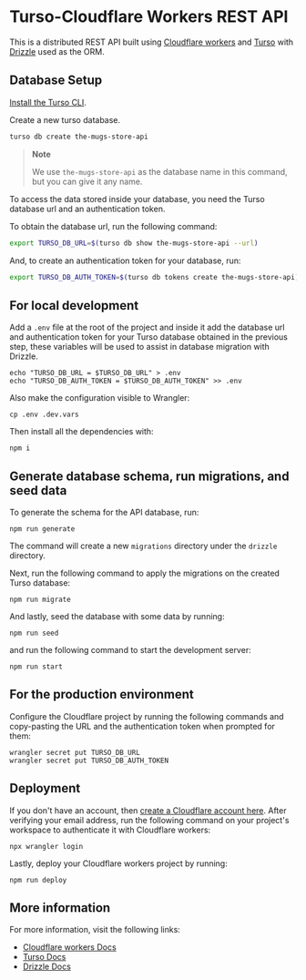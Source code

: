 # Turso-Cloudflare Workers REST API

This is a distributed REST API built using [Cloudflare workers] and [Turso] with [Drizzle] used as the ORM.

## Database Setup

[Install the Turso CLI].

Create a new turso database.

```sh
turso db create the-mugs-store-api
```

> **Note**
>
> We use `the-mugs-store-api` as the database name in this command, but you can give
> it any name.

To access the data stored inside your database, you need the Turso database url and an authentication token.

To obtain the database url, run the following command:

```sh
export TURSO_DB_URL=$(turso db show the-mugs-store-api --url)
```

And, to create an authentication token for your database, run:

```sh
export TURSO_DB_AUTH_TOKEN=$(turso db tokens create the-mugs-store-api)
```

## For local development

Add a `.env` file at the root of the project and inside it add the database url and authentication token for your Turso database obtained in the previous step, these variables will be used to assist in database migration with Drizzle.

```
echo "TURSO_DB_URL = $TURSO_DB_URL" > .env
echo "TURSO_DB_AUTH_TOKEN = $TURSO_DB_AUTH_TOKEN" >> .env
```

Also make the configuration visible to Wrangler:

```
cp .env .dev.vars
```

Then install all the dependencies with:

```
npm i
```

## Generate database schema, run migrations, and seed data

To generate the schema for the API database, run:

```
npm run generate
```

The command will create a new `migrations` directory under the `drizzle` directory.

Next, run the following command to apply the migrations on the created Turso database:

```
npm run migrate
```

And lastly, seed the database with some data by running:

```
npm run seed
```

and run the following command to start the development server:

```
npm run start
```

## For the production environment

Configure the Cloudflare project by running the following commands and copy-pasting the URL and the authentication token when prompted for them:

```
wrangler secret put TURSO_DB_URL
wrangler secret put TURSO_DB_AUTH_TOKEN
```

## Deployment

If you don't have an account, then [create a Cloudflare account here]. After verifying your email address, run the following command on your project's workspace to authenticate it with Cloudflare workers:

```
npx wrangler login
```

Lastly, deploy your Cloudflare workers project by running:

```
npm run deploy
```

## More information

For more information, visit the following links:
- [Cloudflare workers Docs]
- [Turso Docs]
- [Drizzle Docs]

[Cloudflare workers Docs]: https://developers.cloudflare.com/workers/
[Cloudflare workers]: https://developers.cloudflare.com/workers/
[Turso Docs]: https://docs.turso.tech/
[Drizzle Docs]: https://orm.drizzle.team/
[Install the Turso CLI]: https://docs.turso.tech/reference/turso-cli#installation
[Turso]: https://turso.tech/
[Drizzle]: https://github.com/drizzle-team/drizzle-orm
[create a cloudflare account here]: https://dash.cloudflare.com/sign-up

